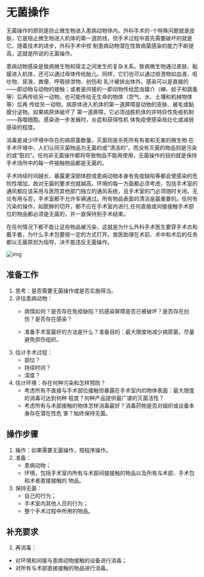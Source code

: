 # 无菌操作

无菌操作的原则是防止微生物进入患病动物体内。外科手术的-个特殊问题就是皮肤，它是阻止微生物进入机体的第一道防线，但手术过程中首先需要破坏的就是它。随着技术的进步，外科手术中控 制患病动物潜在性致病菌感染的能力不断提高，这就是所说的无菌操作。

患病动物感染是致病微生物和宿主之间发生的复杂关系。致病微生物通过皮肤、黏膜进入机体，还可以通过母体传给胎儿。同样，它们也可以通过排泄物如血液、呕吐物、尿液、粪便、呼吸排泄物、创伤和 乳汁被排出体外。感染可以是直接的——即动物与动物的接触；或者是间接的一即动物传给昆虫媒介（蝉、蚊子和跳蚤等）后再传给另一动物，也可能传给无生命的物体（空气、水、土壤和机械物体等）后再 传给另一动物。病原体进入机体的第一道屏障是动物的皮肤、被毛或黏膜分泌物。如果病原体破坏了 第一道屏障，它必须战胜机体的非特异性免疫机制——吞噬细胞。感染进一步发展时，炎症和获得性机 体免疫使感染局灶化或减弱感染的程度。

消毒是减少环境中存在的病原菌数量，灭菌则是杀死所有有害和无害的微生物.在手术环境中，人们认同灭菌物品为无菌的或“清洁的”，而没有灭菌的物品则是污染的或“脏的”。任何非无菌操作都将导致物品不能再使用，无菌操作的目的就是保持手术场所中的每一件接触物品都是无菌的。

手术持续时间越长、暴露更深部体腔或患病动物本身有免疫缺陷等都会使感染的危险性增加，故对无菌的要求也就越高。环境的每一方面都必须考虑，包括手术室的通风都应该采用与医院其他部门独立的通风系统，且手术室的门必须随时关闭。无论有用与否，手术室都不允许车辆通过。所有物品表面的清洁是最重要的。任何有污染的操作，如脓肿的切开，都不应在手术室内进行,任何直接或间接接触手术部位的物品都必须是无菌的，并一直保持到手术结束。

在任何情况下都不能让这些物品被污染，这就是为什么外科手术医生要穿手术衣和戴手套，为什么手术包要按一定的方式打开。兽医助理在术前、术中和术后的任务都以无菌原则为指导，决不能违反无菌操作。


![img](https://s.yimg.com/ny/api/res/1.2/kBp8kYD1Ibe0J02uZflisw--/YXBwaWQ9aGlnaGxhbmRlcjt3PTk2MDtoPTY0MDtjZj13ZWJw/https://s.yimg.com/os/creatr-uploaded-images/2022-06/7c9de850-e623-11ec-bef7-270f93f57cda)


## 准备工作
1. 思考：是否需要无菌操作或是否实施得当。 
2. 评估患病动物：
      - 病情如何？是否存在免疫缺陷？抗感染屏障是否已被破坏？是否存在创伤？是否存在感染？
   
      - 准备手术室最好的方法是什么？准备目的：最大限度地减少病原菌，尽量避免损伤组织。
3.	估计手术过程：
      - 部位？ 
      - 持续时间？ 
      - 深度？
4.	估计环境：存在何种污染和怎样预防？
      - 考虑所有不直接与手术部位接触但暴露在手术室内的物体表面：最大限度的消毒可达到何种 程度？何种产品提供最广谱的灭菌活性？ 
      - 考虑所有与术部接触的物体怎样消毒最好？消毒药物是否对組织或设备本身存在潜在性危 害？始终保持无菌。

## 操作步骤
1.	操作：如果需要无菌操作，按程序操作。
2.	准备：
      - 患病动物； 
      - 环境，包括手术室内所有与术部间接接触的物品以及所有与术部、手术包和术者直接接触的 物品。
3.	保持无菌：
      - 自己的行为； 
      - 手术室内其他人员的行为； 
      - 整个手术过程中所用的物品。

## 补充要求
1. 再消毒： 
- 对环境和间接与患病动物接触的设备进行消毒；
- 对所有与术部直接接触的物品进行消毒。 
